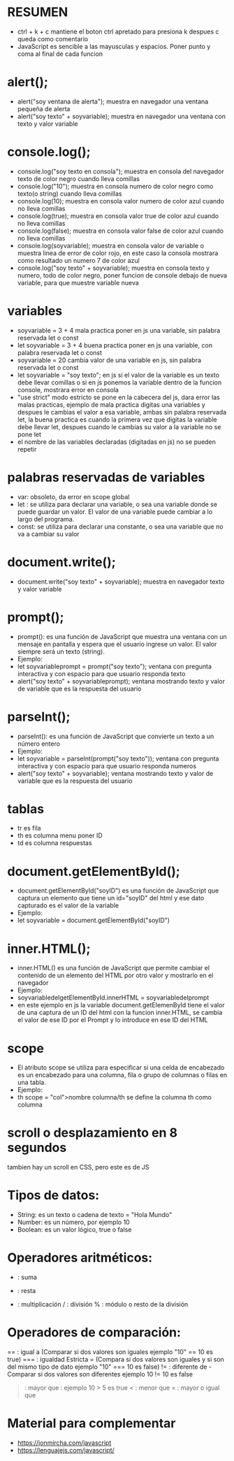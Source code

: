 
# RESUMEN 
- ctrl + k + c mantiene el boton ctrl apretado para presiona k despues c queda como comentario
- JavaScript es sencible a las mayusculas y espacios. Poner punto y coma al final de cada funcion
# alert();
- alert("soy ventana de alerta"); muestra en navegador una ventana pequeña de alerta
- alert("soy texto" + soyvariable); muestra en navegador una ventana con texto y valor variable
# console.log();
- console.log("soy texto en consola"); muestra en consola del navegador texto de color negro cuando lleva comillas
- console.log("10"); muestra en consola numero de color negro como texto(o string) cuando lleva comillas
- console.log(10); muestra en consola valor numero de color azul cuando no lleva comillas
- console.log(true); muestra en consola valor true de color azul cuando no lleva comillas
- console.log(false); muestra en consola valor false de color azul cuando no lleva comillas
- console.log(soyvariable); muestra en consola valor de variable o muestra linea de error de color rojo, en este caso la consola mostrara como resultado un numero 7 de color azul
- console.log("soy texto" + soyvariable); muestra en consola texto y numero, todo de color negro, poner funcion de console debajo de nueva variable, para que muestre variable nueva
# variables
- soyvariable = 3 + 4  mala practica poner en js una variable, sin palabra reservada let o const
- let soyvariable = 3 + 4  buena practica poner en js una variable, con palabra reservada let o const
- soyvariable = 20  cambia valor de una variable en js, sin palabra reservada let o const
- let soyvariable = "soy texto"; en js si el valor de la variable es un texto debe llevar comillas o si en js ponemos la variable dentro de la funcion console, mostrara error en consola
- "use strict" modo estricto se pone en la cabecera del js, dara error las malas practicas, ejemplo de mala practica digitas una variables y despues le cambias el valor a esa variable, ambas sin palabra reservada let, la buena practica es cuando la primera vez que digitas la variable debe llevar let, despues cuando le cambias su valor a la variable no se pone let
- el nombre de las variables declaradas (digitadas en js) no se pueden repetir
# palabras reservadas de variables 
- var: obsoleto, da error en scope global
- let : se utiliza para declarar una variable, o sea una variable donde se puede guardar un valor. El valor   de una variable puede cambiar a lo largo del programa.
- const: se utiliza para declarar una constante, o sea una variable que no va a cambiar su valor
# document.write();
- document.write("soy texto" + soyvariable); muestra en navegador texto y valor variable
# prompt();
- prompt(): es una función de JavaScript que muestra una ventana con un mensaje en pantalla y espera que el usuario ingrese un valor. El valor siempre será un texto (string).
- Ejemplo:
- let soyvariableprompt = prompt("soy texto"); ventana con pregunta interactiva y con espacio para que usuario responda texto
- alert("soy texto" + soyvariableprompt); ventana mostrando texto y valor de variable que es la respuesta del usuario
# parseInt();
- parseInt(): es una función de JavaScript que convierte un texto a un número entero
- Ejemplo:
- let soyvariable = parseInt(prompt("soy texto")); ventana con pregunta interactiva y con espacio para que usuario responda numeros
- alert("soy texto" + soyvariable); ventana mostrando texto y valor de variable que es la respuesta del usuario
# tablas
- tr es fila
- th es columna menu poner ID
- td es columna respuestas
# document.getElementById();
- document.getElementById("soyID") es una función de JavaScript que captura un elemento que tiene un id="soyID" del html y ese dato capturado  es el valor de la variable
- Ejemplo:
- let soyvariable = document.getElementById("soyID")
# inner.HTML();
- inner.HTML() es una función de JavaScript que permite cambiar el contenido de un elemento del HTML por otro valor y mostrarlo en el navegador
- Ejemplo:
- soyvariabledelgetElementById.innerHTML = soyvariabledelprompt
- en este ejemplo en js la variable document.getElemenById tiene el valor de una captura de un ID del html con la funcion inner.HTML, se cambia el valor de ese ID por el Prompt y lo introduce en ese ID del HTML
# scope
- El atributo scope se utiliza para especificar si una celda de encabezado es un encabezado para una columna, fila o grupo de columnas o filas en una tabla.
- Ejemplo:
- th scope = "col">nombre columna/th se define la columna th como columna

# scroll o desplazamiento en 8 segundos
tambien hay un scroll en CSS, pero este es de JS
<script>
$(document).ready(function(){
 $("a").on('click', function(event) {
 if (this.hash !== "") {
 event.preventDefault();
 var hash = this.hash;
 $('html, body').animate({
 scrollTop: $(hash).offset().top
 }, 800, function(){
 
 window.location.hash = hash;
 });
 }
 });
});
</script>


# Tipos de datos:
- String: es un texto o cadena de texto = "Hola Mundo"
- Number: es un número, por ejemplo 10
- Boolean: es un valor lógico, true o false
# Operadores aritméticos:
+ : suma 
- : resta
* : multiplicación
/ : división
% : módulo o resto de la división 
# Operadores de comparación:
== : igual a (Comparar si dos valores son iguales ejemplo "10" == 10 es true)
=== : igualdad Estricta = (Compara si dos valores son iguales y si son del mismo tipo de dato ejemplo "10" === 10 es false) 
!= : diferente de - Comparar si dos valores son diferentes ejemplo 10 != 10 es false
> : mayor que : ejemplo 10 > 5 es true 
< : menor que
>= : mayor o igual que 
# Material para complementar
- https://jonmircha.com/javascript
- https://lenguajejs.com/javascript/



